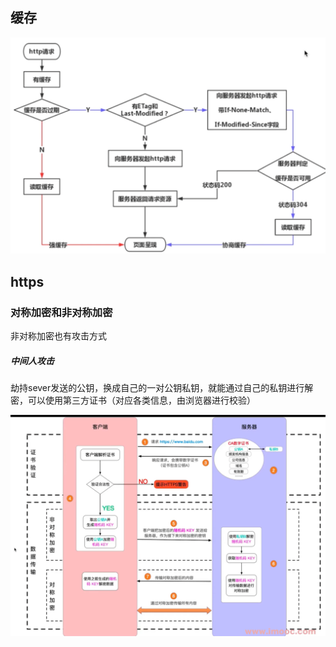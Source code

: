 ## 缓存

![image-20220921112459866](./res/image-20220921112459866.png)

## https

### 对称加密和非对称加密

非对称加密也有攻击方式

##### 中间人攻击

劫持sever发送的公钥，换成自己的一对公钥私钥，就能通过自己的私钥进行解密，可以使用第三方证书（对应各类信息，由浏览器进行校验）

![image-20220921133649550](./res/image-20220921133649550.png)